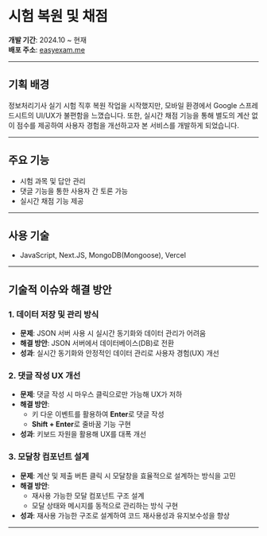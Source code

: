 # 시험 복원 및 채점  

**개발 기간**: 2024.10 ~ 현재  
**배포 주소**: [easyexam.me](https://www.easyexam.me/)  

---

## 기획 배경  
정보처리기사 실기 시험 직후 복원 작업을 시작했지만, 모바일 환경에서 Google 스프레드시트의 UI/UX가 불편함을 느꼈습니다. 또한, 실시간 채점 기능을 통해 별도의 계산 없이 점수를 제공하여 사용자 경험을 개선하고자 본 서비스를 개발하게 되었습니다.  

---

## 주요 기능  
- 시험 과목 및 답안 관리  
- 댓글 기능을 통한 사용자 간 토론 가능  
- 실시간 채점 기능 제공  

---

## 사용 기술  
- JavaScript, Next.JS, MongoDB(Mongoose), Vercel 

---

## 기술적 이슈와 해결 방안  

### 1. 데이터 저장 및 관리 방식  
- **문제**: JSON 서버 사용 시 실시간 동기화와 데이터 관리가 어려움  
- **해결 방안**: JSON 서버에서 데이터베이스(DB)로 전환  
- **성과**: 실시간 동기화와 안정적인 데이터 관리로 사용자 경험(UX) 개선  


### 2. 댓글 작성 UX 개선  
- **문제**: 댓글 작성 시 마우스 클릭으로만 가능해 UX가 저하  
- **해결 방안**:  
  - 키 다운 이벤트를 활용하여 **Enter**로 댓글 작성  
  - **Shift + Enter**로 줄바꿈 기능 구현  
- **성과**: 키보드 자원을 활용해 UX를 대폭 개선  


### 3. 모달창 컴포넌트 설계  
- **문제**: 계산 및 제출 버튼 클릭 시 모달창을 효율적으로 설계하는 방식을 고민  
- **해결 방안**:  
  - 재사용 가능한 모달 컴포넌트 구조 설계  
  - 모달 상태와 메시지를 동적으로 관리하는 방식 구현  
- **성과**: 재사용 가능한 구조로 설계하여 코드 재사용성과 유지보수성을 향상  

---